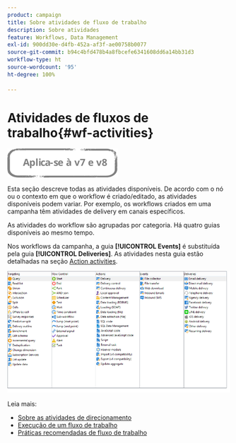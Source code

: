 ```yaml
---
product: campaign
title: Sobre atividades de fluxo de trabalho
description: Sobre atividades
feature: Workflows, Data Management
exl-id: 900dd30e-d4fb-452a-af3f-ae00758b0077
source-git-commit: b94c4bfd478b4a8fbcefe6341608dd6a14bb31d3
workflow-type: ht
source-wordcount: '95'
ht-degree: 100%

---
```


# Atividades de fluxos de trabalho{#wf-activities}

![](../../assets/common.svg)

Esta seção descreve todas as atividades disponíveis. De acordo com o nó ou o contexto em que o workflow é criado/editado, as atividades disponíveis podem variar. Por exemplo, os workflows criados em uma campanha têm atividades de delivery em canais específicos.

As atividades do workflow são agrupadas por categoria. Há quatro guias disponíveis ao mesmo tempo.

Nos workflows da campanha, a guia **[!UICONTROL Events]** é substituída pela guia **[!UICONTROL Deliveries]**. As atividades nesta guia estão detalhadas na seção [Action activities](about-action-activities.md).

![](assets/wf-activity-tabs.png)

Leia mais:

* [Sobre as atividades de direcionamento](about-targeting-activities.md)
* [Execução de um fluxo de trabalho](starting-a-workflow.md)
* [Práticas recomendadas de fluxo de trabalho](workflow-best-practices.md)
